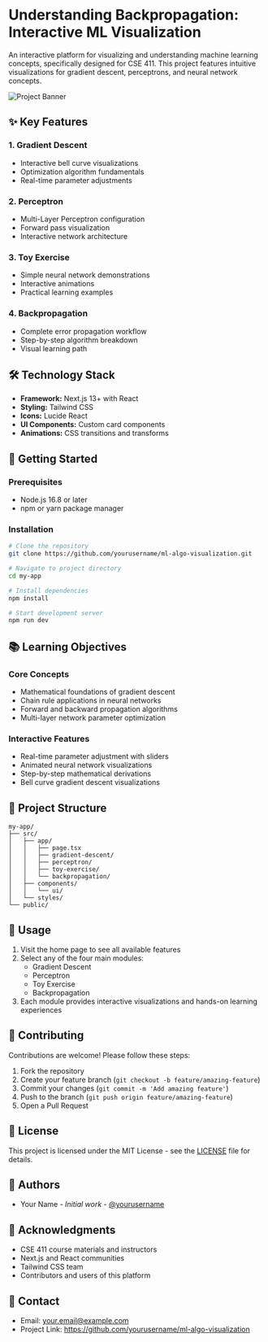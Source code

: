 # Understanding Backpropagation: Interactive ML Visualization

An interactive platform for visualizing and understanding machine learning concepts, specifically designed for CSE 411. This project features intuitive visualizations for gradient descent, perceptrons, and neural network concepts.

![Project Banner](public/banner.png)

## ✨ Key Features

### 1. Gradient Descent
- Interactive bell curve visualizations
- Optimization algorithm fundamentals
- Real-time parameter adjustments

### 2. Perceptron
- Multi-Layer Perceptron configuration
- Forward pass visualization
- Interactive network architecture

### 3. Toy Exercise
- Simple neural network demonstrations
- Interactive animations
- Practical learning examples

### 4. Backpropagation
- Complete error propagation workflow
- Step-by-step algorithm breakdown
- Visual learning path

## 🛠️ Technology Stack

- **Framework:** Next.js 13+ with React
- **Styling:** Tailwind CSS
- **Icons:** Lucide React
- **UI Components:** Custom card components
- **Animations:** CSS transitions and transforms

## 🚀 Getting Started

### Prerequisites
- Node.js 16.8 or later
- npm or yarn package manager

### Installation

```bash
# Clone the repository
git clone https://github.com/yourusername/ml-algo-visualization.git

# Navigate to project directory
cd my-app

# Install dependencies
npm install

# Start development server
npm run dev
```

## 📚 Learning Objectives

### Core Concepts
- Mathematical foundations of gradient descent
- Chain rule applications in neural networks
- Forward and backward propagation algorithms
- Multi-layer network parameter optimization

### Interactive Features
- Real-time parameter adjustment with sliders
- Animated neural network visualizations
- Step-by-step mathematical derivations
- Bell curve gradient descent visualizations

## 📁 Project Structure

```
my-app/
├── src/
│   ├── app/
│   │   ├── page.tsx
│   │   ├── gradient-descent/
│   │   ├── perceptron/
│   │   ├── toy-exercise/
│   │   └── backpropagation/
│   ├── components/
│   │   └── ui/
│   └── styles/
└── public/
```

## 🎯 Usage

1. Visit the home page to see all available features
2. Select any of the four main modules:
   - Gradient Descent
   - Perceptron
   - Toy Exercise
   - Backpropagation
3. Each module provides interactive visualizations and hands-on learning experiences

## 🤝 Contributing

Contributions are welcome! Please follow these steps:

1. Fork the repository
2. Create your feature branch (`git checkout -b feature/amazing-feature`)
3. Commit your changes (`git commit -m 'Add amazing feature'`)
4. Push to the branch (`git push origin feature/amazing-feature`)
5. Open a Pull Request

## 📄 License

This project is licensed under the MIT License - see the [LICENSE](LICENSE) file for details.

## 👥 Authors

- Your Name - *Initial work* - [@yourusername](https://github.com/yourusername)

## 🙏 Acknowledgments

- CSE 411 course materials and instructors
- Next.js and React communities
- Tailwind CSS team
- Contributors and users of this platform

## 📧 Contact

- Email: your.email@example.com
- Project Link: https://github.com/yourusername/ml-algo-visualization
